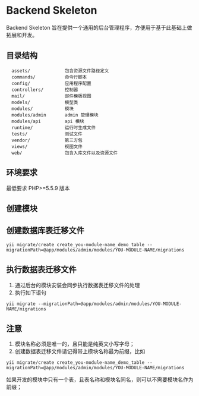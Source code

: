 Backend Skeleton
=================

Backend Skeleton 旨在提供一个通用的后台管理程序，方便用于基于此基础上做拓展和开发。

目录结构
-------
      assets/             包含资源文件路径定义
      commands/           命令行脚本
      config/             应用程序配置
      controllers/        控制器
      mail/               邮件模板视图
      models/             模型类
      modules/            模块
      modules/admin       admin 管理模块
      modules/api         api 模块
      runtime/            运行时生成文件
      tests/              测试文件
      vendor/             第三方包
      views/              视图文件
      web/                包含入库文件以及资源文件

环境要求
-------

最低要求 PHP>=5.5.9 版本

创建模块
-------

创建数据库表迁移文件
-----------------
```
yii migrate/create create_you-module-name_demo_table --migrationPath=@app/modules/admin/modules/YOU-MODULE-NAME/migrations
```

执行数据表迁移文件
---------------
1. 通过后台的模块安装会同步执行数据表迁移文件的处理
2. 执行如下语句
```
yii migrate --migrationPath=@app/modules/admin/modules/YOU-MODULE-NAME/migrations
```

注意
---
1. 模块名称必须是唯一的，且只能是纯英文小写字母；
2. 创建数据表迁移文件请记得带上模块名称最为前缀，比如
```
yii migrate/create create_you-module-name_demo_table --migrationPath=@app/modules/admin/modules/YOU-MODULE-NAME/migrations
```
如果开发的模块中只有一个表，且表名称和模块名同名，则可以不需要模块名作为前缀；